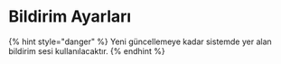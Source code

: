 # Bildirim Ayarları

{% hint style="danger" %}
Yeni güncellemeye kadar sistemde yer alan bildirim sesi kullanılacaktır.
{% endhint %}
